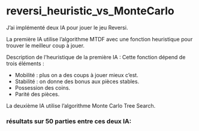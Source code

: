 # reversi_heuristic_vs_MonteCarlo

J’ai implémenté deux IA pour jouer le jeu Reversi.

La première IA utilise l’algorithme MTDF avec une fonction heuristique pour trouver le meilleur coup à jouer.

Description de l'heuristique de la première IA :
Cette fonction dépend de trois éléments :
- Mobilité : plus on a des coups à jouer mieux c’est.
- Stabilité : on donne des bonus aux pièces stables.
- Possession des coins.
- Parité des pièces.

La deuxième IA utilise l’algorithme Monte Carlo Tree Search.

### résultats sur 50 parties entre ces deux IA:
